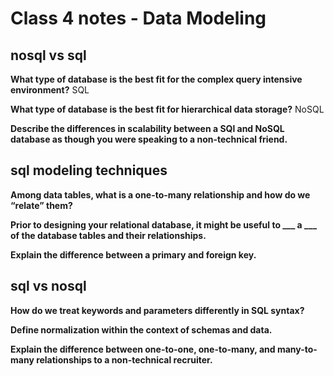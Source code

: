 # Class 4 notes - Data Modeling

## nosql vs sql

**What type of database is the best fit for the complex query intensive environment?**
SQL

**What type of database is the best fit for hierarchical data storage?**
NoSQL

**Describe the differences in scalability between a SQl and NoSQL database as though you were speaking to a non-technical friend.**


## sql modeling techniques

**Among data tables, what is a one-to-many relationship and how do we “relate” them?**


**Prior to designing your relational database, it might be useful to ___ a ___ of the database tables and their relationships.**


**Explain the difference between a primary and foreign key.**


## sql vs nosql

**How do we treat keywords and parameters differently in SQL syntax?**


**Define normalization within the context of schemas and data.**


**Explain the difference between one-to-one, one-to-many, and many-to-many relationships to a non-technical recruiter.**

